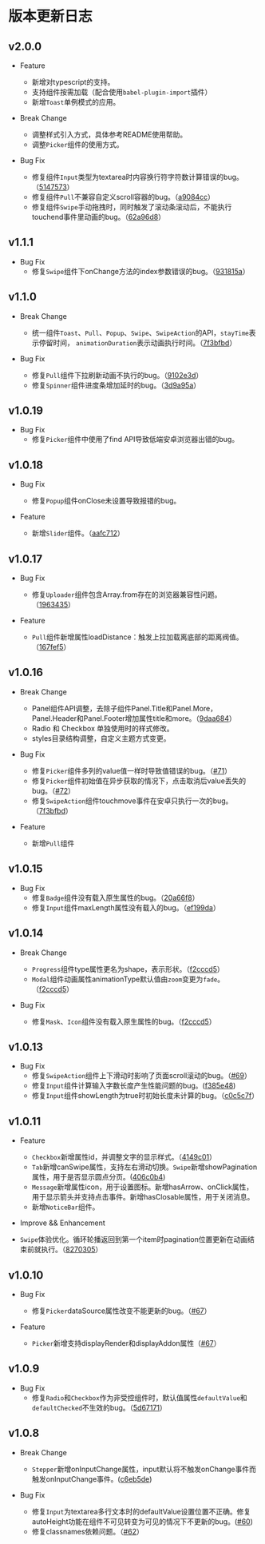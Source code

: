 # 版本更新日志 


## v2.0.0
- Feature
  - 新增对typescript的支持。
  - 支持组件按需加载（配合使用`babel-plugin-import`插件）
  - 新增`Toast`单例模式的应用。

- Break Change
  - 调整样式引入方式，具体参考README使用帮助。
  - 调整`Picker`组件的使用方式。

- Bug Fix
  - 修复组件`Input`类型为textarea时内容换行符字符数计算错误的bug。（[5147573](https://github.com/ZhonganTechENG/zarm/commit/51475737dd8a17d499492c093568a647bbd28f2a)）
  - 修复组件`Pull`不兼容自定义scroll容器的bug。（[a9084cc](https://github.com/ZhonganTechENG/zarm/commit/a9084cc0eba7b92cff7eb712e77ee43bf597f887)）
  - 修复组件`Swipe`手动拖拽时，同时触发了滚动条滚动后，不能执行touchend事件里动画的bug。（[62a96d8](https://github.com/ZhonganTechENG/zarm/commit/62a96d8089f9d0f015d642f24077aaef585aa278)）

## v1.1.1
- Bug Fix
  - 修复`Swipe`组件下onChange方法的index参数错误的bug。（[931815a](https://github.com/ZhonganTechENG/zarm/commit/931815ab28fb0f1286bd0487b4df0e2897134ad9)）


## v1.1.0
- Break Change
  - 统一组件`Toast`、`Pull`、`Popup`、`Swipe`、`SwipeAction`的API，`stayTime`表示停留时间， `animationDuration`表示动画执行时间。（[7f3bfbd](https://github.com/ZhonganTechENG/zarm/commit/7f3bfbdc30e4355566dad0d7f0c907a262611ca4)）

- Bug Fix
  - 修复`Pull`组件下拉刷新动画不执行的bug。（[9102e3d](https://github.com/ZhonganTechENG/zarm/commit/9102e3d57e7906364ff07a02d314f448f625e290)）
  - 修复`Spinner`组件进度条增加延时的bug。（[3d9a95a](https://github.com/ZhonganTechENG/zarm/commit/3d9a95ae77451752c62ce04aeb0eabfbd5841888)）


## v1.0.19
- Bug Fix
  - 修复`Picker`组件中使用了find API导致低端安卓浏览器出错的bug。


## v1.0.18
- Bug Fix
  - 修复`Popup`组件onClose未设置导致报错的bug。

- Feature
  - 新增`Slider`组件。（[aafc712](https://github.com/ZhonganTechENG/zarm/commit/d46abd9e7aa8bb0f3015e754ca37b785605c54f1)）


## v1.0.17
- Bug Fix
  - 修复`Uploader`组件包含Array.from存在的浏览器兼容性问题。（[1963435](https://github.com/ZhonganTechENG/zarm/commit/8dca8a23b446c38d68e6da94d26b033417f644ff)）

- Feature
  - `Pull`组件新增属性loadDistance：触发上拉加载离底部的距离阀值。（[167fef5](https://github.com/ZhonganTechENG/zarm/commit/196343524ad78d1929006a0eb7bbe58bd2befc66)）


## v1.0.16
- Break Change
  - Panel组件API调整，去除子组件Panel.Title和Panel.More， Panel.Header和Panel.Footer增加属性title和more。（[9daa684](https://github.com/ZhonganTechENG/zarm/commit/7f3bfbdc30e4355566dad0d7f0c907a262611ca4)）
  - Radio 和 Checkbox 单独使用时的样式修改。
  - styles目录结构调整，自定义主题方式变更。

- Bug Fix
  - 修复`Picker`组件多列的value值一样时导致值错误的bug。（[#71](https://github.com/ZhonganTechENG/zarm/pull/71)）
  -  修复`Picker`组件初始值在异步获取的情况下，点击取消后value丢失的bug。（[#72](https://github.com/ZhonganTechENG/zarm/pull/72)）
  - 修复`SwipeAction`组件touchmove事件在安卓只执行一次的bug。（[7f3bfbd](https://github.com/ZhonganTechENG/zarm/commit/8cb0620472523c196ed39523b2793db514f59d55)）

- Feature
  - 新增`Pull`组件


## v1.0.15
- Bug Fix
  - 修复`Badge`组件没有载入原生属性的bug。（[20a66f8](https://github.com/ZhonganTechENG/zarm/commit/32879261a694fe5a09820035217105e7b9fd3154)）
  - 修复`Input`组件maxLength属性没有载入的bug。（[ef199da](https://github.com/ZhonganTechENG/zarm/commit/20a66f854b9d5b997c9ca29291a6a9ef6d54b60d)）


## v1.0.14
- Break Change
  - `Progress`组件type属性更名为shape，表示形状。（[f2cccd5](https://github.com/ZhonganTechENG/zarm/commit/1b87e889e80df8b43ede6c4e07c19a0b1cc20e30)）
  - `Modal`组件动画属性animationType默认值由`zoom`变更为`fade`。（[f2cccd5](https://github.com/ZhonganTechENG/zarm/commit/1b87e889e80df8b43ede6c4e07c19a0b1cc20e30)）

- Bug Fix 
  - 修复`Mask`、`Icon`组件没有载入原生属性的bug。（[f2cccd5](https://github.com/ZhonganTechENG/zarm/commit/1b87e889e80df8b43ede6c4e07c19a0b1cc20e30)）


## v1.0.13
- Bug Fix  
  - 修复`SwipeAction`组件上下滑动时影响了页面scroll滚动的bug。（[#69](https://github.com/ZhonganTechENG/zarm/pull/67)）
  - 修复`Input`组件计算输入字数长度产生性能问题的bug。([f385e48](https://github.com/ZhonganTechENG/zarm/commit/d22c652ef25e63accba306a0d3a58117616a1351))
  - 修复`Input`组件showLength为true时初始长度未计算的bug。（[c0c5c7f](https://github.com/ZhonganTechENG/zarm/commit/64e3bc308fac9347c9d87e4bc47f843e649f9c19)）
    

## v1.0.11
- Feature  
  - `Checkbox`新增属性id，并调整文字的显示样式。（[4149c01](https://github.com/ZhonganTechENG/zarm/commit/b7135ade392d6edfeb70f90b42ee056d0d969dde)）
  - `Tab`新增canSwipe属性，支持左右滑动切换。`Swipe`新增showPagination属性，用于是否显示圆点分页。([406c0b4](https://github.com/ZhonganTechENG/zarm/commit/168ea1944917211614603f0691b5f79337b8ad17))
  - `Message`新增属性icon，用于设置图标。新增hasArrow、onClick属性，用于显示箭头并支持点击事件。新增hasClosable属性，用于关闭消息。
  - 新增`NoticeBar`组件。

-  Improve && Enhancement  
  - `Swipe`体验优化。循环轮播返回到第一个item时pagination位置更新在动画结束前就执行。（[8270305](https://github.com/ZhonganTechENG/zarm/commit/3d8de9671d8d633bd729d4f28ce17d1e1fd4b512)）


## v1.0.10
- Bug Fix
  - 修复`Picker`dataSource属性改变不能更新的bug。（[#67](https://github.com/ZhonganTechENG/zarm/pull/67)）

- Feature
  - `Picker`新增支持displayRender和displayAddon属性（[#67](https://github.com/ZhonganTechENG/zarm/pull/67)）


## v1.0.9
- Bug Fix
  - 修复`Radio`和`Checkbox`作为非受控组件时，默认值属性`defaultValue`和`defaultChecked`不生效的bug。（[5d67171](https://github.com/ZhonganTechENG/zarm/commit/02cf971669be6226fb7e148b13512fdc56832d78)）


## v1.0.8 
- Break Change
  - `Stepper`新增onInputChange属性，input默认将不触发onChange事件而触发onInputChange事件。([c6eb5de](https://github.com/ZhonganTechENG/zarm/commit/c6eb5de9a235942b612d3ea1abd90b62e41bbecf))

- Bug Fix
	- 修复`Input`为textarea多行文本时的defaultValue设置位置不正确。修复autoHeight功能在组件不可见转变为可见的情况下不更新的bug。([#60](https://github.com/ZhonganTechENG/zarm/pull/60))
  - 修复classnames依赖问题。（[#62](https://github.com/ZhonganTechENG/zarm/pull/62)）

